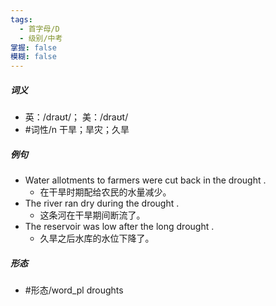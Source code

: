 ```yaml
---
tags:
  - 首字母/D
  - 级别/中考
掌握: false
模糊: false
---
```

##### 词义
- 英：/draʊt/； 美：/draʊt/
- #词性/n  干旱；旱灾；久旱
##### 例句
- Water allotments to farmers were cut back in the drought .
	- 在干旱时期配给农民的水量减少。
- The river ran dry during the drought .
	- 这条河在干旱期间断流了。
- The reservoir was low after the long drought .
	- 久旱之后水库的水位下降了。
##### 形态
- #形态/word_pl droughts
